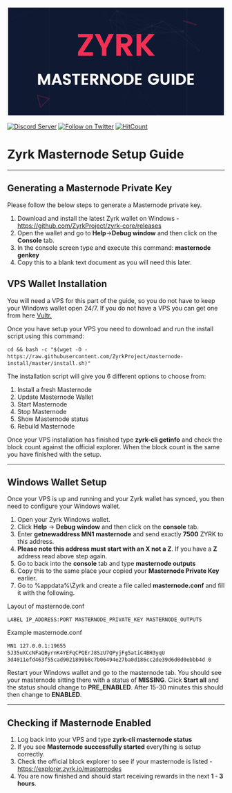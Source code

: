 
<p align="center">
    <img src="https://github.com/ZyrkProject/masternode-install/blob/master/images/header.png">
</p>

<a href="https://discord.gg/QHRk9NF"><img src="https://discordapp.com/api/guilds/569285452213911552/embed.png" alt="Discord Server" /></a> <a href="https://twitter.com/intent/follow?screen_name=ProjectZyrk"><img src="https://img.shields.io/twitter/follow/ProjectZyrk.svg?style=social&logo=twitter" alt="Follow on Twitter"></a> [![HitCount](http://hits.dwyl.io/zyrkproject/masternode-install.svg)](http://hits.dwyl.io/zyrkproject/masternode-install)

# Zyrk Masternode Setup Guide
***

## Generating a Masternode Private Key

Please follow the below steps to generate a Masternode private key.

1.  Download and install the latest Zyrk wallet on Windows - https://github.com/ZyrkProject/zyrk-core/releases
2.  Open the wallet and go to **Help**->**Debug window** and then click on the **Console** tab.
3.  In the console screen type and execute this command: **masternode genkey**  
4.  Copy this to a blank text document as you will need this later.

## VPS Wallet Installation

You will need a VPS for this part of the guide, so you do not have to keep your Windows wallet open 24/7. 
If you do not have a VPS you can get one from here [Vultr.](https://www.vultr.com/?ref=8069528)

Once you have setup your VPS you need to download and run the install script using this command:

```
cd && bash -c "$(wget -O - https://raw.githubusercontent.com/ZyrkProject/masternode-install/master/install.sh)"
```

The installation script will give you 6 different options to choose from:

1. Install a fresh Masternode
2. Update Masternode Wallet
3. Start Masternode
4. Stop Masternode
5. Show Masternode status
6. Rebuild Masternode

Once your VPS installation has finished type **zyrk-cli getinfo** and check the block count against the official explorer.
When the block count is the same you have finished with the setup.
***

## Windows Wallet Setup

Once your VPS is up and running and your Zyrk wallet has synced, you then need to configure your Windows wallet.

1. Open your Zyrk Windows wallet.
2. Click **Help** -> **Debug window** and then click on the **console** tab.
3. Enter **getnewaddress MN1 masternode** and send exactly **7500** ZYRK to this address.
4. **Please note this address must start with an X not a Z**. If you have a **Z** address read above step again.
4. Go to back into the **console** tab and type **masternode outputs**
5. Copy this to the same place your copied your **Masternode Private Key** earlier.
6. Go to %appdata%\Zyrk and create a file called **masternode.conf** and fill it with the following.

Layout of masternode.conf
```
LABEL IP_ADDRESS:PORT MASTERNODE_PRIVATE_KEY MASTERNODE_OUTPUTS
```

Example masternode.conf
```
MN1 127.0.0.1:19655 5J35uXCcNFaQByrnK4YEFqCPQErJ8SzU7QPyjFg5atiC4BH3yqU 3d4011efd463f55cad9021899b8c7b06494e27ba0d186cc2de39d6d0d0ebbb4d 0
```

Restart your Windows wallet and go to the masternode tab. You should see your masternode sitting there with a status of **MISSING**.
Click **Start all** and the status should change to **PRE_ENABLED**. After 15-30 minutes this should then change to **ENABLED**.
***

## Checking if Masternode Enabled

1. Log back into your VPS and type **zyrk-cli masternode status**
2. If you see **Masternode successfully started** everything is setup correctly.
3. Check the official block explorer to see if your masternode is listed - https://explorer.zyrk.io/masternodes
4. You are now finished and should start receiving rewards in the next **1 - 3 hours**. 
